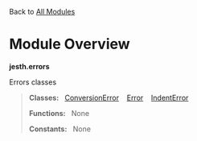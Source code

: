 Back to [All Modules](https://github.com/pyrustic/jesth/blob/master/docs/modules/README.md#readme)

# Module Overview

**jesth.errors**
 
Errors classes

> **Classes:** &nbsp; [ConversionError](https://github.com/pyrustic/jesth/blob/master/docs/modules/content/jesth.errors/content/classes/ConversionError.md#class-conversionerror) &nbsp;&nbsp; [Error](https://github.com/pyrustic/jesth/blob/master/docs/modules/content/jesth.errors/content/classes/Error.md#class-error) &nbsp;&nbsp; [IndentError](https://github.com/pyrustic/jesth/blob/master/docs/modules/content/jesth.errors/content/classes/IndentError.md#class-indenterror)
>
> **Functions:** &nbsp; None
>
> **Constants:** &nbsp; None
